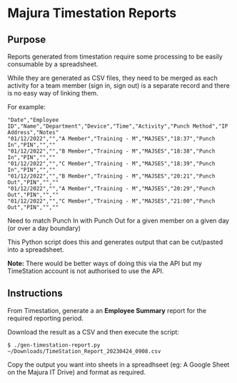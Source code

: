 # Majura Timestation Reports

## Purpose

Reports generated from timestation require some processing to be easily consumable by a spreadsheet.  

While they are generated as CSV files, they need to be merged as each activity for a team member (sign in, sign out) is a separate record and there is no easy way of linking them.

For example:
```
"Date","Employee ID","Name","Department","Device","Time","Activity","Punch Method","IP Address","Notes"
"01/12/2022","","A Member","Training - M","MAJSES","18:37","Punch In","PIN","",""
"01/12/2022","","B Member","Training - M","MAJSES","18:38","Punch In","PIN","",""
"01/12/2022","","C Member","Training - M","MAJSES","18:39","Punch In","PIN","",""
"01/12/2022","","B Member","Training - M","MAJSES","20:21","Punch Out","PIN","",""
"01/12/2022","","A Member","Training - M","MAJSES","20:29","Punch Out","PIN","",""
"01/12/2022","","C Member","Training - M","MAJSES","21:00","Punch Out","PIN","",""
```

Need to match Punch In with Punch Out for a given member on a given day (or over a day boundary)

This Python script does this and generates output that can be cut/pasted into a spreadsheet.

**Note:** There would be better ways of doing this via the API but my TimeStation account is not authorised to use the API.

## Instructions

From Timestation, generate a an **Employee Summary** report for the required reporting period.

Download the result as a CSV and then execute the script:

`$ ./gen-timestation-report.py ~/Downloads/TimeStation_Report_20230424_0908.csv `

Copy the output you want into sheets in a spreadhseet (eg: A Google Sheet on the Majura IT Drive) and format as required.

